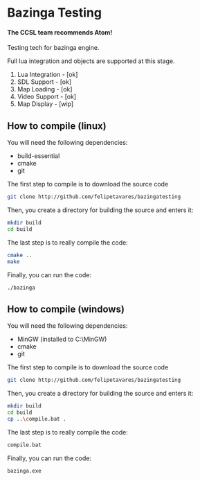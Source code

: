 Bazinga Testing
==============

#### The CCSL team recommends Atom!

Testing tech for bazinga engine.

Full lua integration and objects are supported at this stage.

1. Lua Integration  - [ok]
2. SDL Support      - [ok]
3. Map Loading      - [ok]
4. Video Support    - [ok]
5. Map Display      - [wip]

How to compile (linux)
----------------------

You will need the following dependencies:

* build-essential
* cmake
* git

The first step to compile is to download the source code

```bash
git clone http://github.com/felipetavares/bazingatesting
```

Then, you create a directory for building the source and enters
it:

```bash
mkdir build
cd build
```

The last step is to really compile the code:

```bash
cmake ..
make
```

Finally, you can run the code:

```bash
./bazinga
```

How to compile (windows)
----------------------

You will need the following dependencies:

* MinGW (installed to C:\MinGW)
* cmake
* git

The first step to compile is to download the source code

```bash
git clone http://github.com/felipetavares/bazingatesting
```

Then, you create a directory for building the source and enters
it:

```bash
mkdir build
cd build
cp ..\compile.bat .
```

The last step is to really compile the code:

```bash
compile.bat
```

Finally, you can run the code:

```bash
bazinga.exe
```
